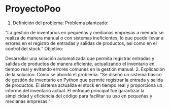 # ProyectoPoo
1. Definición del problema:
Problema planteado:

“La gestión de inventarios en pequeñas y medianas empresas a menudo se realiza de manera manual o con sistemas ineficientes, lo que puede llevar a errores en el registro de entradas y salidas de productos, así como en el control del stock.”
Objetivo:

Desarrollar una solución automatizada que permita registrar entradas y salidas de productos de manera eficiente, actualizando el inventario en tiempo real y evitando errores comunes en la gestión manual.
2. Explicación de la solución:
Cómo se abordó el problema:
“Se diseñó un sistema básico de gestión de inventario en Python que permite registrar la entrada y salida de productos. El sistema actualiza el stock en tiempo real y proporciona un informe del inventario actual. El enfoque principal fue garantizar la simplicidad y eficiencia del código para facilitar su uso en pequeñas y medianas empresas.”
